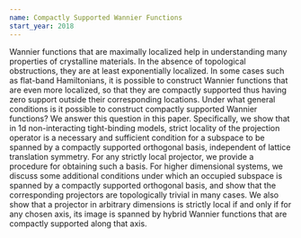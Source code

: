 ```yaml
---
name: Compactly Supported Wannier Functions
start_year: 2018
---
```


Wannier functions that are maximally localized help in understanding many properties of crystalline materials. In the absence of topological obstructions, they are at least exponentially localized. In some cases such as flat-band Hamiltonians, it is possible to construct Wannier functions that are even more localized, so that they are compactly supported thus having zero support outside their corresponding locations. Under what general conditions is it possible to construct compactly supported Wannier functions? We answer this question in this paper. Specifically, we show that in 1d non-interacting tight-binding models, strict locality of the projection operator is a necessary and sufficient condition for a subspace to be spanned by a compactly supported orthogonal basis, independent of lattice translation symmetry. For any strictly local projector, we provide a procedure for obtaining such a basis. For higher dimensional systems, we discuss some additional conditions under which an occupied subspace is spanned by a compactly supported orthogonal basis, and show that the corresponding projectors are topologically trivial in many cases. We also show that a projector in arbitrary dimensions is strictly local if and only if for any chosen axis, its image is spanned by hybrid Wannier functions that are compactly supported along that axis.